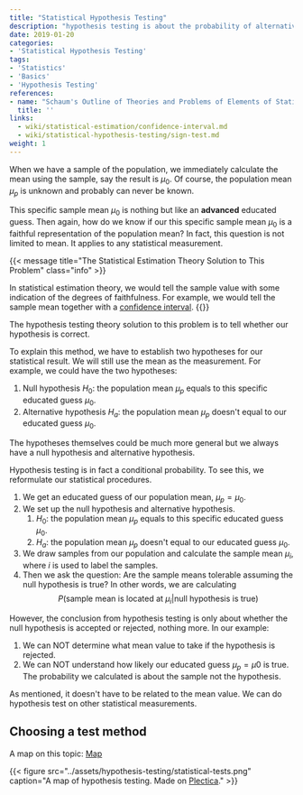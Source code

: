 ```yaml
---
title: "Statistical Hypothesis Testing"
description: "hypothesis testing is about the probability of alternative hypothesis if the null hypothesis is true, or even more general"
date: 2019-01-20
categories:
- 'Statistical Hypothesis Testing'
tags:
- 'Statistics'
- 'Basics'
- 'Hypothesis Testing'
references:
- name: "Schaum's Outline of Theories and Problems of Elements of Statistics II, by Ruth Bernstein and Stephen Bernstein, Chapter 16"
  title: ''
links:
  - wiki/statistical-estimation/confidence-interval.md
  - wiki/statistical-hypothesis-testing/sign-test.md
weight: 1
---
```


When we have a sample of the population, we immediately calculate the mean using the sample, say the result is $\mu_0$. Of course, the population mean $\mu_p$ is unknown and probably can never be known.

This specific sample mean $\mu_0$ is nothing but like an **advanced** educated guess. Then again, how do we know if our this specific sample mean $\mu_0$ is a faithful representation of the population mean? In fact, this question is not limited to mean. It applies to any statistical measurement.

{{< message title="The Statistical Estimation Theory Solution to This Problem" class="info" >}}

In statistical estimation theory, we would tell the sample value with some indication of the degrees of faithfulness. For example, we would tell the sample mean together with a [confidence interval](/wiki/statistical-estimation/confidence-interval/).
{{</message>}}

The hypothesis testing theory solution to this problem is to tell whether our hypothesis is correct.

To explain this method, we have to establish two hypotheses for our statistical result. We will still use the mean as the measurement. For example, we could have the two hypotheses:

1. Null hypothesis $H_0$: the population mean $\mu_p$ equals to this specific educated guess $\mu_0$.
2. Alternative hypothesis $H_a$: the population mean $\mu_p$ doesn't equal to our educated guess $\mu_0$.

The hypotheses themselves could be much more general but we always have a null hypothesis and alternative hypothesis.

Hypothesis testing is in fact a conditional probability. To see this, we reformulate our statistical procedures.

1. We get an educated guess of our population mean, $\mu_p = \mu_0$.
2. We set up the null hypothesis and alternative hypothesis.
   1. $H_0$: the population mean $\mu_p$ equals to this specific educated guess $\mu_0$.
   2. $H_a$: the population mean $\mu_p$ doesn't equal to our educated guess $\mu_0$.
3. We draw samples from our population and calculate the sample mean $\mu_i$, where $i$ is used to label the samples.
4. Then we ask the question: Are the sample means tolerable assuming the null hypothesis is true? In other words, we are calculating
   $$
   P( \text{sample mean is located at } \mu_i  | \text{null hypothesis is true} )
   $$

However, the conclusion from hypothesis testing is only about whether the null hypothesis is accepted or rejected, nothing more. In our example:

1. We can NOT determine what mean value to take if the hypothesis is rejected.
2. We can NOT understand how likely our educated guess $\mu_p = \mu0$ is true. The probability we calculated is about the sample not the hypothesis.

As mentioned, it doesn't have to be related to the mean value. We can do hypothesis test on other statistical measurements.


## Choosing a test method

A map on this topic: [Map](https://www.plectica.com/maps/8ORZBLFDO)

{{< figure src="../assets/hypothesis-testing/statistical-tests.png" caption="A map of hypothesis testing. Made on [Plectica](https://www.plectica.com/maps/8ORZBLFDO)." >}}


